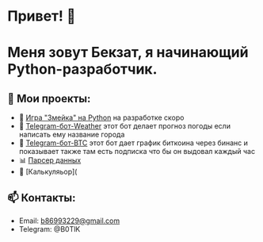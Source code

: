 # Привет! 👋  
# Меня зовут Бекзат, я начинающий Python-разработчик.  

## 🚀 Мои проекты:
- 🐍 [Игра "Змейка" на Python](https://github.com/username/snake-game) на разработке скоро 
- 🤖 [Telegram-бот-Weather](__bot_weather_.py) этот бот делает прогноз погоды если написать ему название города  
- 🤖 [Telegram-бот-BTC](__TGBOT__.py)  этот бот дает график биткоина через бинанс и показывает также там есть подписка что бы он выдовал каждый час 
- 📊 [Парсер данных](https://github.com/username/data-parser)  
- 📠 [Калькуляьор](
## 📫 Контакты:
- Email: b86993229@gmail.com  
- Telegram: @B0TlK
